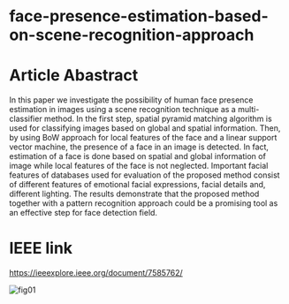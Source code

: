 # face-presence-estimation-based-on-scene-recognition-approach


# Article Abastract
In this paper we investigate the possibility of human face presence estimation in images using a scene recognition technique as a multi-classifier method. In the first step, spatial pyramid matching algorithm is used for classifying images based on global and spatial information. Then, by using BoW approach for local features of the face and a linear support vector machine, the presence of a face in an image is detected. In fact, estimation of a face is done based on spatial and global information of image while local features of the face is not neglected. Important facial features of databases used for evaluation of the proposed method consist of different features of emotional facial expressions, facial details and, different lighting. The results demonstrate that the proposed method together with a pattern recognition approach could be a promising tool as an effective step for face detection field.

# IEEE link
https://ieeexplore.ieee.org/document/7585762/

![fig01](https://user-images.githubusercontent.com/17087119/45882711-38dc4700-bdc4-11e8-935d-3472a9c7846d.jpg)
